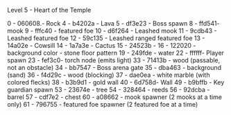 Level 5 - Heart of the Temple

0 - 060608.- Rock
  4 - b4202a - Lava
  5 - df3e23 - Boss spawn
  8 - ffd541- mook
  9 - fffc40 - featured foe
  10 - d6f264 -  Leashed mook
  11 - 9cdb43 - Leashed featured foe
  12 - 59c135 - Leashed ranged featured foe
  13 - 14a02e -  Cowsill
  14 - 1a7a3e - Cactus
  15 - 24523b - 
  16 - 122020 - background color - stone floor pattern
  19 - 249fde - water
  22 - ffffff- Player spawn
  23 - fef3c0- torch node (emits light)
  33 - 71413b - wood (passable, not an obstacle)
  34 - bb7547 - Boss arena gate
  35 - dba463 - background (sand)
  36 - f4d29c - wood (blocking)
  37 - dae0ea - white marble (with colored flecks)
  38 - b3b9d1 - gold wall
  40 - 6d758d- Wall
  49 - b9bffb - Key guardian spawn
  53 - 23674e - tree
  54 - 328464 - reeds
  56 - 92dcba - barrel
  57 - cdf7e2 - chest
  60 - a08662 - mook spawner (2 mooks at a time only)
  61 - 796755 - featured foe spawner (2 featured foe at a time)